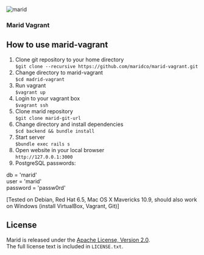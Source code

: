 ![marid](https://cloud.githubusercontent.com/assets/5732914/4931337/f997fd4a-6576-11e4-98cb-479a568233b5.png)

### Marid Vagrant

## How to use marid-vagrant 

1.  Clone git repository to your home directory<br />
`$git clone --recursive https://github.com/maridco/marid-vagrant.git`
2.  Change directory to marid-vagrant<br />
`$cd madrid-vagrant`
3.  Run vagrant<br />
`$vagrant up`
4. Login to your vagrant box<br />
`$vagrant ssh`
5. Clone marid repository<br />
`$git clone marid-git-url`
6. Change directory and install dependencies<br />
`$cd backend && bundle install`
7. Start server<br />
`$bundle exec rails s`
8. Open website in your local browser<br />
`http://127.0.0.1:3000`
9. PostgreSQL passwords:<br />

db = 'marid'<br />
user = 'marid' <br />
password = 'passw0rd' <br/>

[Tested on Debian, Red Hat 6.5, Mac OS X Mavericks 10.9, should also work on Windows (install VirtualBox, Vagrant, Git)]<br />

## License

Marid is released under the [Apache License, Version 2.0](http://www.apache.org/licenses/LICENSE-2.0). <br/>
The full license text is included in `LICENSE.txt`.
